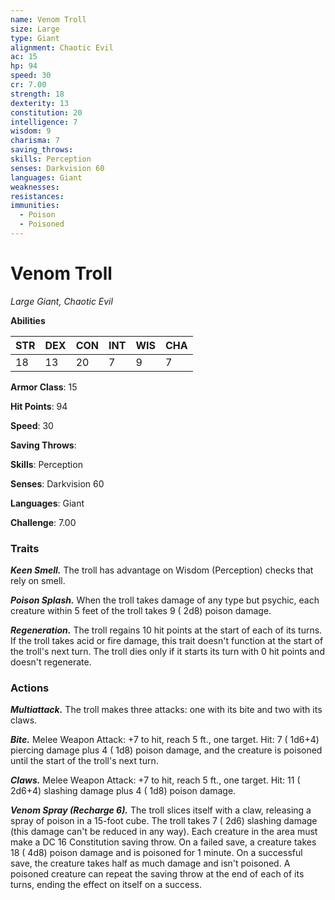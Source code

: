 ```yaml
---
name: Venom Troll
size: Large
type: Giant
alignment: Chaotic Evil
ac: 15
hp: 94
speed: 30
cr: 7.00
strength: 18
dexterity: 13
constitution: 20
intelligence: 7
wisdom: 9
charisma: 7
saving_throws: 
skills: Perception
senses: Darkvision 60
languages: Giant
weaknesses:
resistances:
immunities:
  - Poison
  - Poisoned
---
```


# Venom Troll

*Large Giant, Chaotic Evil*

**Abilities**

| STR | DEX | CON | INT | WIS | CHA |
| --- | --- | --- | --- | --- | --- |
| 18 | 13 | 20 | 7 | 9 | 7 |

**Armor Class**: 15

**Hit Points**: 94

**Speed**: 30

**Saving Throws**: 

**Skills**: Perception

**Senses**: Darkvision 60

**Languages**: Giant

**Challenge**: 7.00


### Traits
***Keen Smell.*** The troll has advantage on Wisdom (Perception) checks that rely on smell.

***Poison Splash.*** When the troll takes damage of any type but psychic, each creature within 5 feet of the troll takes 9 ( 2d8) poison damage.

***Regeneration.*** The troll regains 10 hit points at the start of each of its turns. If the troll takes acid or fire damage, this trait doesn't function at the start of the troll's next turn. The troll dies only if it starts its turn with 0 hit points and doesn't regenerate.


### Actions
***Multiattack.*** The troll makes three attacks: one with its bite and two with its claws.

***Bite.*** Melee Weapon Attack:  +7 to hit, reach 5 ft., one target. Hit: 7 ( 1d6+4) piercing damage plus 4 ( 1d8) poison damage, and the creature is poisoned until the start of the troll's next turn.

***Claws.*** Melee Weapon Attack:  +7 to hit, reach 5 ft., one target. Hit: 11 ( 2d6+4) slashing damage plus 4 ( 1d8) poison damage.

***Venom Spray (Recharge 6).*** The troll slices itself with a claw, releasing a spray of poison in a 15-foot cube. The troll takes 7 ( 2d6) slashing damage (this damage can't be reduced in any way). Each creature in the area must make a DC 16 Constitution saving throw. On a failed save, a creature takes 18 ( 4d8) poison damage and is poisoned for 1 minute. On a successful save, the creature takes half as much damage and isn't poisoned. A poisoned creature can repeat the saving throw at the end of each of its turns, ending the effect on itself on a success.

